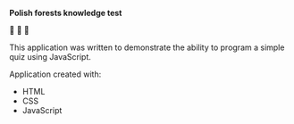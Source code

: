 <b>Polish forests knowledge test</b>

:deciduous_tree: :evergreen_tree: :herb:

This application was written to demonstrate the ability to program a simple quiz using JavaScript.

Application created with:

- HTML
- CSS
- JavaScript

